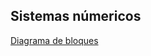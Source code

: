 ## Sistemas númericos 
[Diagrama de bloques](https://miro.com/welcomeonboard/bGhPSnlGVEFmV2VSMFFSS2lINWZRdHpTbHJ2aUNCZmFDTDZJTVhTYm94NkdUdUNxTlRodFhySmhJRWtyTnJCenwzMDc0NDU3MzYyMjYzMDQ3NTUyfDI=?share_link_id=369874603517URL)